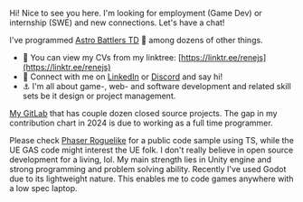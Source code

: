 Hi! Nice to see you here. I'm looking for employment (Game Dev) or internship (SWE) and new connections. Let's have a chat!

I've programmed [Astro Battlers TD](https://store.steampowered.com/app/1728980/Astro_Battlers_TD/) 🤩 among dozens of other things.

- 👀 You can view my CVs from my linktree: [https://linktr.ee/renejs](https://linktr.ee/renejs)
- 💯 Connect with me on [LinkedIn](https://www.linkedin.com/in/rene-schwartz-732a8649/) or [Discord](https://discordapp.com/users/118129453200179207) and say hi!
- ⚓ I'm all about game-, web- and software development and related skill sets be it design or project management.

[My GitLab](https://gitlab.com/Rene_) that has couple dozen closed source projects. The gap in my contribution chart in 2024 is due to working as a full time programmer.

Please check [Phaser Roguelike](https://github.com/ReneJSchwartz/phaser-roguelike) for a public code sample using TS, while the UE GAS code might interest the UE folk. I don't really believe in open source development for a living, lol. My main strength lies in Unity engine and strong programming and problem solving ability. Recently I've used Godot due to its lightweight nature. This enables me to code games anywhere with a low spec laptop.
